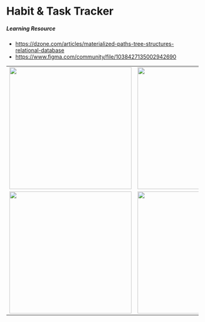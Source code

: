 # Habit & Task Tracker

##### Learning Resource
- https://dzone.com/articles/materialized-paths-tree-structures-relational-database
- https://www.figma.com/community/file/1038427135002942690

<table border="0">
 <tr>
    <td><img src="https://github.com/bagus2x/habit-and-task-app/blob/main/screenshot/nested_task2.jpg" width="320"></td>
    <td><img src="https://github.com/bagus2x/habit-and-task-app/blob/main/screenshot/list_task.jpg" width="320"></td>
 </tr>
 <tr>
    <td><img src="https://github.com/bagus2x/habit-and-task-app/blob/main/screenshot/list_habit.jpg" width="320"></td>
    <td><img src="https://github.com/bagus2x/habit-and-task-app/blob/main/screenshot/countdown_habit.jpg" width="320"></td>
 </tr>
</table>
